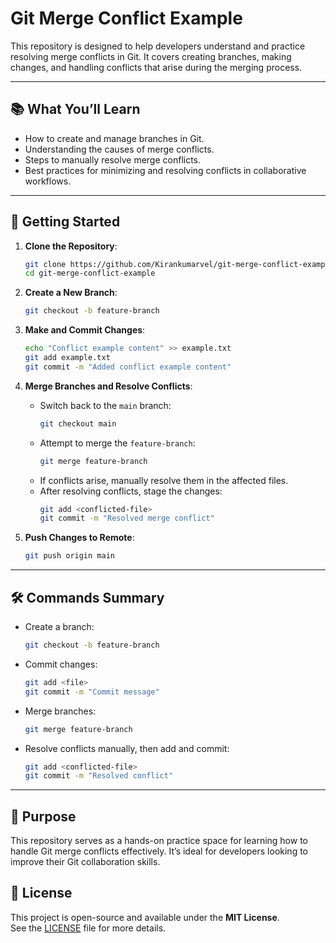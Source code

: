 
# Git Merge Conflict Example

This repository is designed to help developers understand and practice resolving merge conflicts in Git. It covers creating branches, making changes, and handling conflicts that arise during the merging process.

---

## 📚 What You’ll Learn
- How to create and manage branches in Git.
- Understanding the causes of merge conflicts.
- Steps to manually resolve merge conflicts.
- Best practices for minimizing and resolving conflicts in collaborative workflows.

---

## 🚀 Getting Started

1. **Clone the Repository**:
   ```bash
   git clone https://github.com/Kirankumarvel/git-merge-conflict-example.git
   cd git-merge-conflict-example
   ```

2. **Create a New Branch**:
   ```bash
   git checkout -b feature-branch
   ```

3. **Make and Commit Changes**:
   ```bash
   echo "Conflict example content" >> example.txt
   git add example.txt
   git commit -m "Added conflict example content"
   ```

4. **Merge Branches and Resolve Conflicts**:
   - Switch back to the `main` branch:
     ```bash
     git checkout main
     ```
   - Attempt to merge the `feature-branch`:
     ```bash
     git merge feature-branch
     ```
   - If conflicts arise, manually resolve them in the affected files.
   - After resolving conflicts, stage the changes:
     ```bash
     git add <conflicted-file>
     git commit -m "Resolved merge conflict"
     ```

5. **Push Changes to Remote**:
   ```bash
   git push origin main
   ```

---

## 🛠 Commands Summary
- Create a branch:
  ```bash
  git checkout -b feature-branch
  ```
- Commit changes:
  ```bash
  git add <file>
  git commit -m "Commit message"
  ```
- Merge branches:
  ```bash
  git merge feature-branch
  ```
- Resolve conflicts manually, then add and commit:
  ```bash
  git add <conflicted-file>
  git commit -m "Resolved conflict"
  ```

---

## 🎯 Purpose
This repository serves as a hands-on practice space for learning how to handle Git merge conflicts effectively. It’s ideal for developers looking to improve their Git collaboration skills.



## 📜 License
This project is open-source and available under the **MIT License**.  
See the [LICENSE](LICENSE) file for more details.
```


